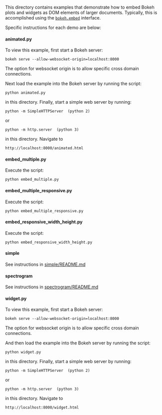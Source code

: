 This directory contains examples that demonstrate how to embed Bokeh plots and widgets as
DOM elements of larger documents. Typically, this is accomplished using the [`bokeh.embed`](http://bokeh.pydata.org/en/latest/docs/user_guide/embed.html) interface.

Specific instructions for each demo are below:

#### animated.py

To view this example, first start a Bokeh server:

    bokeh serve --allow-websocket-origin=localhost:8000

The option for websocket origin is to allow specific cross
domain connections.

Next load the example into the Bokeh server by
running the script:

    python animated.py

in this directory. Finally, start a simple web server
by running:

    python -m SimpleHTTPServer  (python 2)

or

    python -m http.server  (python 3)

in this directory. Navigate to

    http://localhost:8000/animated.html

#### embed_multiple.py

Execute the script:

    python embed_multiple.py

#### embed_multiple_responsive.py

Execute the script:

    python embed_multiple_responsive.py

#### embed_responsive_width_height.py

Execute the script:

    python embed_responsive_width_height.py

#### simple

See instructions in [simple/README.md](https://github.com/bokeh/bokeh/edit/master/examples/embed/simple/README.md)

#### spectrogram

See instructions in [spectrogram/README.md](https://github.com/bokeh/bokeh/edit/master/examples/embed/spectrogram/README.md)

#### widget.py

To view this example, first start a Bokeh server:

    bokeh serve --allow-websocket-origin=localhost:8000

The option for websocket origin is to allow specific cross
domain connections.

And then load the example into the Bokeh server by
running the script:

    python widget.py

in this directory. Finally, start a simple web server
by running:

    python -m SimpleHTTPServer  (python 2)

or

    python -m http.server  (python 3)

in this directory. Navigate to

    http://localhost:8000/widget.html
